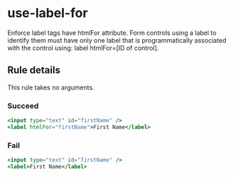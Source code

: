 # use-label-for

Enforce label tags have htmlFor attribute. Form controls using a label to identify them must have only one label that is programmatically associated with the control using: label htmlFor=[ID of control].

## Rule details

This rule takes no arguments.

### Succeed
```jsx
<input type="text" id="firstName" />
<label htmlFor="firstName">First Name</label>
```

### Fail
```jsx
<input type="text" id="firstName" />
<label>First Name</label>
```